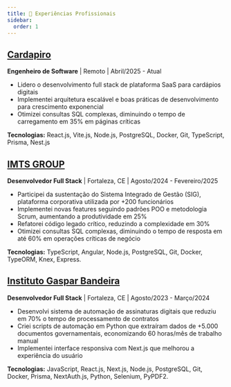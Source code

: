 ```yaml
---
title: 💼 Experiências Profissionais
sidebar:
  order: 1
---
```


## [Cardapiro](https://lp.cardapiro.com.br/)

**Engenheiro de Software** | Remoto | Abril/2025 - Atual

- Lidero o desenvolvimento full stack de plataforma SaaS para cardápios digitais
- Implementei arquitetura escalável e boas práticas de desenvolvimento para crescimento exponencial
- Otimizei consultas SQL complexas, diminuindo o tempo de carregamento em 35% em páginas críticas

**Tecnologias:** React.js, Vite.js, Node.js, PostgreSQL, Docker, Git, TypeScript, Prisma, Nest.js

## [IMTS GROUP](https://www.imts.com.br/)

**Desenvolvedor Full Stack** | Fortaleza, CE | Agosto/2024 - Fevereiro/2025

- Participei da sustentação do Sistema Integrado de Gestão (SIG), plataforma corporativa utilizada por +200 funcionários
- Implementei novas features seguindo padrões POO e metodologia Scrum, aumentando a produtividade em 25%
- Refatorei código legado crítico, reduzindo a complexidade em 30%
- Otimizei consultas SQL complexas, diminuindo o tempo de resposta em até 60% em operações críticas de negócio

**Tecnologias:** TypeScript, Angular, Node.js, PostgreSQL, Git, Docker, TypeORM, Knex, Express.

## [Instituto Gaspar Bandeira](https://gasparbandeira.adv.br/)

**Desenvolvedor Full Stack** | Fortaleza, CE | Agosto/2023 - Março/2024

- Desenvolvi sistema de automação de assinaturas digitais que reduziu em 70% o tempo de processamento de contratos
- Criei scripts de automação em Python que extraíram dados de +5.000 documentos governamentais, economizando 60 horas/mês de trabalho manual
- Implementei interface responsiva com Next.js que melhorou a experiência do usuário

**Tecnologias:** JavaScript, React.js, Next.js, Node.js, PostgreSQL, Git, Docker, Prisma, NextAuth.js, Python, Selenium, PyPDF2.
